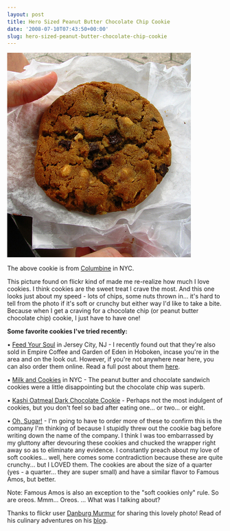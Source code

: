 ```yaml
---
layout: post
title: Hero Sized Peanut Butter Chocolate Chip Cookie
date: '2008-07-10T07:43:50+00:00'
slug: hero-sized-peanut-butter-chocolate-chip-cookie
---
```

<a href="http://www.flickr.com/photos/danburgmurmur/2648104426/"><img src='images/uploads/2008/07/peanut_chocolate_chip.jpg' alt='Peanut Chocolate Chip Cookie' /></a>

The above cookie is from <a href="http://www.columbine229.com/menu.html">Columbine</a> in NYC.

This picture found on flickr kind of made me re-realize how much I love cookies. I think cookies are the sweet treat I crave the most. And this one looks just about my speed - lots of chips, some nuts thrown in... it's hard to tell from the photo if it's soft or crunchy but either way I'd like to take a bite. Because when I get a craving for a chocolate chip (or peanut butter chocolate chip) cookie, I just have to have one!

<strong>Some favorite cookies I've tried recently:</strong>

&#8226; <a href="http://www.cpbgallery.com/2008/07/05/fancy-food-show-part-ii-feed-your-soul-cookies/">Feed Your Soul</a> in Jersey City, NJ - I recently found out that they're also sold in Empire Coffee and Garden of Eden in Hoboken, incase you're in the area and on the look out. However, if you're not anywhere near here, you can also order them online. Read a full post about them <a href="http://www.cpbgallery.com/2008/07/05/fancy-food-show-part-ii-feed-your-soul-cookies/">here</a>.

&#8226; <a href="http://www.milkandcookiesbakery.com/cookie/">Milk and Cookies</a> in NYC - The peanut butter and chocolate sandwich cookies were a little disappointing but the chocolate chip was superb.

&#8226; <a href="http://www.kashi.com/products/tlc_cookies_oatmeal_dark_chocolate">Kashi Oatmeal Dark Chocolate Cookie</a> - Perhaps not the most indulgent of cookies, but you don't feel so bad after eating one... or two... or eight.

&#8226; <a href="http://www.namsbits.com/nams%20bits.htm">Oh, Sugar!</a> - I'm going to have to order more of these to confirm this is the company I'm thinking of because I stupidly threw out the cookie bag before writing down the name of the company. I think I was too embarrassed by my gluttony after devouring these cookies and chucked the wrapper right away so as to eliminate any evidence. I constantly preach about my love of soft cookies... well, here comes some contradiction because these are quite crunchy... but I LOVED them. The cookies are about the size of a quarter (yes - a quarter... they are super small) and have a similar flavor to Famous Amos, but better. 

Note: Famous Amos is also an exception to the "soft cookies only" rule. So are oreos. Mmm... Oreos. ... What was I talking about?

Thanks to flickr user <a href="http://www.flickr.com/photos/danburgmurmur/2648104426/">Danburg Murmur</a> for sharing this lovely photo! Read of his culinary adventures on his <a href="http://www.arondanburg.com/">blog</a>.
